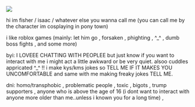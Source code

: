 <img src="https://64.media.tumblr.com/04880f68e8ac6a1ec68b16274fba7f78/16d24f9fbcc0eb61-18/s1280x1920/bc78a5194e3260d19c53b906f95153b4754404b7.pnj">

hi im fisher / isaac / whatever else you wanna call me (you can call me by the character im cosplaying in pony town) 

i like roblox games (mainly: let him go , forsaken , phighting , ^_^ , dumb boss fights , and some more) 




byi:
I LOVEEE CHATTING WITH PEOPLEE but just know if you want to interact with me i might act a little awkward or be very quiet. alsoo cuddles appricated ^_^ !! i make kys/kms jokes so TELL ME IF IT MAKES
YOU UNCOMFORTABLE and same with me making freaky jokes TELL ME. 

dni: 
homo/transphobic , problematic people , toxic , bigots , trump supporters , anyone who is above the age of 16 (i dont want to interact with anyone more older than me..unless i known you for a long time) ,
